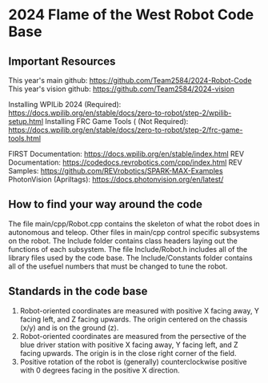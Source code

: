 # 2024 Flame of the West Robot Code Base

## Important Resources

This year's main github: https://github.com/Team2584/2024-Robot-Code
This year's vision github: https://github.com/Team2584/2024-vision

Installing WPILib 2024 (Required): https://docs.wpilib.org/en/stable/docs/zero-to-robot/step-2/wpilib-setup.html
Installing FRC Game Tools ( (Not Required): https://docs.wpilib.org/en/stable/docs/zero-to-robot/step-2/frc-game-tools.html

FIRST Documentation: https://docs.wpilib.org/en/stable/index.html
REV Documentation: https://codedocs.revrobotics.com/cpp/index.html
REV Samples: https://github.com/REVrobotics/SPARK-MAX-Examples
PhotonVision (Apriltags): https://docs.photonvision.org/en/latest/

## How to find your way around the code
The file main/cpp/Robot.cpp contains the skeleton of what the robot does in autonomous and teleop.
Other files in main/cpp control specific subsystems on the robot.
The Include folder contains class headers laying out the functions of each subsystem.
The file Include/Robot.h includes all of the library files used by the code base.
The Include/Constants folder contains all of the usefuel numbers that must be changed to tune the robot.

## Standards in the code base
1. Robot-oriented coordinates are measured with positive X facing away, Y facing left, and Z facing upwards. The origin centered on the chassis (x/y) and is on the ground (z). 
2. Robot-oriented coordinates are measured from the persective of the blue driver station with positive X facing away, Y facing left, and Z facing upwards. The origin is in the close right corner of the field.
3. Positive rotation of the robot is (generally) counterclockwise positive with 0 degrees facing in the positive X direction.